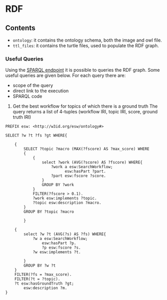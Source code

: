# RDF


## Contents 
- `ontology`: it contains the ontology schema, both the image and owl file.
- `ttl_files`: it contains the turtle files, used to populate the RDF graph.


### Useful Queries

Using the [SPARQL endpoint](http://w3id.org/esw/sparql) it is possible to queries the RDF graph.
Some useful queries are given below. For each query there are:
- scope of the query
- direct link to the execution
- SPARQL code

1. Get the best workflow for topics of which there is a ground truth
The query returns a list of 4-tuples (workflow IRI, topic IRI, score, ground truth IRI)

```SPARQL
PREFIX esw: <http://w3id.org/esw/ontology#>

SELECT ?w ?t ?fs ?gt WHERE{
    
    {
        SELECT ?topic ?macro (MAX(?fscore) AS ?max_score) WHERE
        {
            {
                select ?work (AVG(?score) AS ?fscore) WHERE{
                    ?work a esw:SearchWorkflow;
                          esw:hasPart ?part.
                    ?part esw:fscore ?score.
                }
                GROUP BY ?work 
            }
            FILTER(?fscore > 0.1).
            ?work esw:implements ?topic.
            ?topic esw:description ?macro.
        }
        GROUP BY ?topic ?macro

        }
    
    {
        select ?w ?t (AVG(?s) AS ?fs) WHERE{
            ?w a esw:SearchWorkflow;
                esw:hasPart ?p.
                ?p esw:fscore ?s.
            ?w esw:implements ?t.
            
        }
        GROUP BY ?w ?t 
    }
    FILTER(?fs = ?max_score).
    FILTER(?t = ?topic).
    ?t esw:hasGroundTruth ?gt;
        esw:description ?m.
}
```
